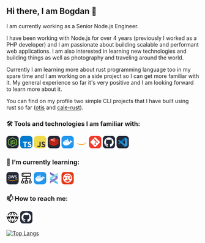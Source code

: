 ## Hi there, I am Bogdan 👋

I am currently working as a Senior Node.js Engineer.

I have been working with Node.js for over 4 years (previously I worked as a PHP developer) and I am passionate about building scalable and performant web applications. I am also interested in learning new technologies and building things as well as photography and traveling around the world.

Currently I am learning more about rust programming language too in my spare time and I am working on a side project so I can get more familiar with it. My general experience so far it's very positive and I am looking forward to learn more about it.

You can find on my profile two simple CLI projects that I have built using rust so far ([otis](https://github.com/melokki/otis) and [cale-rust](https://github.com/melokki/cale-rust)).

### 🛠️ Tools and technologies I am familiar with:

[<svg xmlns="http://www.w3.org/2000/svg" width="32" height="32" viewBox="0 0 256 256"><g fill="none"><rect width="256" height="256" fill="#242938" rx="60"/><path fill="#81CD39" d="M119.878 31.116c4.919-2.815 11.325-2.828 16.239 0c24.722 13.97 49.452 27.917 74.17 41.895c4.65 2.619 7.759 7.793 7.712 13.15v84.045c.035 5.579-3.382 10.877-8.287 13.436c-24.641 13.893-49.27 27.802-73.907 41.695c-5.019 2.87-11.554 2.649-16.418-.457c-7.387-4.282-14.787-8.544-22.175-12.822c-1.51-.9-3.212-1.616-4.278-3.08c.943-1.27 2.628-1.428 3.997-1.983c3.083-.981 5.916-2.555 8.748-4.082c.717-.49 1.591-.302 2.278.136c6.317 3.622 12.579 7.35 18.917 10.937c1.352.781 2.721-.256 3.877-.9c24.18-13.667 48.39-27.281 72.567-40.952c.896-.431 1.391-1.382 1.318-2.363c.017-27.725.004-55.454.009-83.18c.102-1.112-.542-2.136-1.549-2.592c-24.555-13.829-49.099-27.678-73.65-41.51a2.557 2.557 0 0 0-2.892-.005c-24.552 13.837-49.09 27.7-73.642 41.527c-1.003.457-1.676 1.464-1.557 2.58c.005 27.726 0 55.455 0 83.184a2.352 2.352 0 0 0 1.336 2.334c6.551 3.715 13.111 7.404 19.667 11.107c3.694 1.987 8.228 3.169 12.297 1.646c3.591-1.288 6.108-4.953 6.04-8.765c.034-27.563-.017-55.13.025-82.69c-.09-1.223 1.071-2.234 2.261-2.118c3.148-.022 6.3-.043 9.448.008c1.314-.03 2.218 1.288 2.056 2.52c-.013 27.738.034 55.476-.021 83.213c.008 7.393-3.029 15.437-9.867 19.054c-8.423 4.363-18.835 3.438-27.157-.746c-7.204-3.596-14.08-7.84-21.156-11.692c-4.918-2.545-8.318-7.864-8.283-13.439V86.161c-.052-5.468 3.181-10.736 7.975-13.317c24.637-13.903 49.27-27.818 73.902-41.728Z"/><path fill="#81CD39" d="M141.372 89.335c10.745-.692 22.248-.41 31.917 4.884c7.487 4.056 11.637 12.57 11.769 20.887c-.209 1.121-1.382 1.74-2.453 1.663c-3.117-.004-6.236.043-9.353-.021c-1.323.051-2.091-1.168-2.257-2.337c-.896-3.98-3.067-7.921-6.812-9.841c-5.75-2.878-12.416-2.733-18.686-2.673c-4.577.242-9.499.639-13.377 3.33c-2.977 2.039-3.881 6.155-2.819 9.47c1.002 2.38 3.749 3.148 5.998 3.856c12.949 3.387 26.671 3.049 39.373 7.506c5.259 1.817 10.403 5.35 12.203 10.856c2.355 7.38 1.323 16.2-3.928 22.124c-4.258 4.875-10.459 7.529-16.644 8.97c-8.228 1.835-16.767 1.882-25.123 1.067c-7.857-.896-16.034-2.96-22.099-8.313c-5.187-4.504-7.72-11.522-7.469-18.294c.06-1.144 1.199-1.942 2.295-1.848c3.139-.025 6.279-.034 9.418.005c1.255-.09 2.184.994 2.249 2.176c.578 3.791 2.003 7.771 5.31 10.018c6.38 4.117 14.387 3.835 21.693 3.95c6.053-.268 12.848-.349 17.787-4.35c2.606-2.282 3.378-6.1 2.674-9.384c-.763-2.773-3.664-4.065-6.155-4.91c-12.783-4.043-26.659-2.576-39.318-7.149c-5.14-1.816-10.11-5.25-12.084-10.53c-2.755-7.473-1.493-16.717 4.308-22.44c5.656-5.695 13.82-7.888 21.583-8.672"/></g></svg>](https://nodejs.org/en "Nodejs")
[<svg xmlns="http://www.w3.org/2000/svg" width="32" height="32" viewBox="0 0 256 256"><g fill="none"><rect width="256" height="256" fill="#007ACC" rx="60"/><path fill="#fff" d="m56.611 128.849l-.081 10.484h33.32v94.679h23.57v-94.679h33.32v-10.281c0-5.689-.121-10.443-.284-10.565c-.122-.162-20.399-.244-44.983-.203l-44.739.122l-.122 10.443Zm149.956-10.741c6.501 1.626 11.459 4.511 16.01 9.224c2.357 2.52 5.851 7.112 6.136 8.209c.081.325-11.053 7.802-17.798 11.987c-.244.163-1.22-.894-2.317-2.519c-3.291-4.795-6.745-6.868-12.028-7.233c-7.761-.529-12.759 3.535-12.718 10.321c0 1.991.284 3.169 1.097 4.795c1.706 3.535 4.876 5.648 14.832 9.955c18.326 7.884 26.168 13.085 31.045 20.48c5.445 8.249 6.664 21.415 2.966 31.208c-4.063 10.646-14.141 17.879-28.323 20.277c-4.388.772-14.791.65-19.504-.203c-10.281-1.829-20.033-6.908-26.047-13.572c-2.357-2.601-6.949-9.387-6.664-9.875c.121-.162 1.178-.812 2.356-1.503c1.138-.65 5.446-3.129 9.509-5.486l7.355-4.267l1.544 2.276c2.154 3.291 6.867 7.802 9.712 9.305c8.167 4.308 19.383 3.698 24.909-1.259c2.357-2.154 3.332-4.389 3.332-7.68c0-2.967-.366-4.267-1.91-6.502c-1.991-2.844-6.054-5.242-17.595-10.24c-13.206-5.689-18.895-9.224-24.096-14.832c-3.007-3.25-5.852-8.452-7.03-12.8c-.975-3.616-1.219-12.678-.447-16.335c2.722-12.759 12.353-21.658 26.25-24.3c4.511-.853 14.994-.528 19.424.569Z"/></g></svg>](https://www.typescriptlang.org/ "Typescript")
[<svg xmlns="http://www.w3.org/2000/svg" width="32" height="32" viewBox="0 0 256 256"><g fill="none"><rect width="256" height="256" fill="#F0DB4F" rx="60"/><path fill="#323330" d="m67.312 213.932l19.59-11.856c3.78 6.701 7.218 12.371 15.465 12.371c7.905 0 12.889-3.092 12.889-15.12v-81.798h24.058v82.138c0 24.917-14.606 36.259-35.916 36.259c-19.245 0-30.416-9.967-36.087-21.996m85.07-2.576l19.588-11.341c5.157 8.421 11.859 14.607 23.715 14.607c9.969 0 16.325-4.984 16.325-11.858c0-8.248-6.53-11.17-17.528-15.98l-6.013-2.579c-17.357-7.388-28.871-16.668-28.871-36.258c0-18.044 13.748-31.792 35.229-31.792c15.294 0 26.292 5.328 34.196 19.247l-18.731 12.029c-4.125-7.389-8.591-10.31-15.465-10.31c-7.046 0-11.514 4.468-11.514 10.31c0 7.217 4.468 10.139 14.778 14.608l6.014 2.577c20.449 8.765 31.963 17.699 31.963 37.804c0 21.654-17.012 33.51-39.867 33.51c-22.339 0-36.774-10.654-43.819-24.574"/></g></svg>](https://developer.mozilla.org/en-US/docs/Web/javascript "Javascript")
[<svg xmlns="http://www.w3.org/2000/svg" width="32" height="32" viewBox="0 0 256 256"><g fill="none"><rect width="256" height="256" fill="#242938" rx="60"/><g clip-path="url(#skillIconsRedisDark0)"><path fill="#A41E11" d="M220.161 174.468c-10.673 5.567-65.957 28.297-77.727 34.431c-11.771 6.135-18.308 6.077-27.608 1.633c-9.3-4.443-68.131-28.206-78.736-33.275c-5.302-2.535-8.08-4.666-8.08-6.681V150.36s76.599-16.675 88.968-21.113c12.37-4.438 16.649-4.597 27.179-.742c10.53 3.854 73.449 15.206 83.846 19.018v19.936c0 1.999-2.396 4.241-7.831 7.02l-.011-.011Z"/><path fill="#D82C20" d="M220.162 154.246c-10.674 5.567-65.958 28.297-77.728 34.431c-11.771 6.135-18.308 6.076-27.608 1.633s-68.131-28.207-78.736-33.275c-10.604-5.069-10.816-8.552-.408-12.63l81.291-31.473c12.365-4.432 16.649-4.597 27.178-.742c10.53 3.855 65.481 25.726 75.873 29.596c10.392 3.871 10.8 6.946.127 12.513l.011-.053Z"/><path fill="#A41E11" d="M220.161 141.5c-10.673 5.567-65.957 28.297-77.727 34.431c-11.771 6.135-18.308 6.076-27.608 1.633s-68.131-28.207-78.736-33.275c-5.302-2.535-8.08-4.666-8.08-6.681v-20.217s76.599-16.675 88.968-21.112c12.37-4.438 16.649-4.597 27.179-.743c10.53 3.855 73.449 15.207 83.846 19.019v19.936c0 1.998-2.396 4.241-7.831 7.019l-.011-.01Z"/><path fill="#D82C20" d="M220.162 121.283c-10.674 5.567-65.958 28.297-77.728 34.432c-11.771 6.134-18.308 6.076-27.608 1.633c-9.3-4.444-68.131-28.207-78.736-33.276c-10.604-5.069-10.816-8.552-.408-12.63l81.291-31.467c12.365-4.438 16.649-4.597 27.178-.742c10.53 3.854 65.481 25.73 75.883 29.532c10.403 3.802 10.801 6.946.128 12.513v.005Z"/><path fill="#A41E11" d="M220.161 107.312c-10.673 5.567-65.957 28.297-77.727 34.437c-11.771 6.14-18.308 6.076-27.608 1.633s-68.131-28.207-78.736-33.276c-5.302-2.534-8.08-4.665-8.08-6.68V83.198s76.599-16.674 88.968-21.112c12.37-4.438 16.649-4.597 27.179-.742c10.53 3.854 73.449 15.206 83.846 19.018v19.936c0 1.999-2.396 4.241-7.831 7.02l-.011-.006Z"/><path fill="#D82C20" d="M220.162 87.09c-10.674 5.567-65.958 28.297-77.728 34.432c-11.771 6.134-18.308 6.076-27.608 1.633S46.695 94.948 36.09 89.879c-10.604-5.069-10.816-8.552-.408-12.63l81.291-31.467c12.365-4.438 16.649-4.597 27.178-.742c10.53 3.854 65.481 25.73 75.883 29.532c10.403 3.802 10.801 6.946.128 12.513v.005Z"/><path fill="#fff" d="m132.996 78.755l-6.267-10.418l-20.01-1.803l14.931-5.387l-4.481-8.27l13.977 5.46l13.18-4.316l-3.563 8.547l13.436 5.037l-17.327 1.803l-3.876 9.347ZM99.614 99.497l46.34-7.115l-13.997 20.529l-32.343-13.414Zm-12.491-7.481c13.68 0 24.771-4.3 24.771-9.602c0-5.303-11.091-9.602-24.771-9.602c-13.681 0-24.772 4.299-24.772 9.602s11.09 9.602 24.772 9.602Z"/><path fill="#7A0C00" d="m202.113 81.014l-27.411 10.827l-.021-21.67l27.432 10.843Z"/><path fill="#AD2115" d="m174.707 91.84l-2.969 1.167l-27.39-10.827l30.343-12.003l.016 21.664Z"/></g><defs><clipPath id="skillIconsRedisDark0"><path fill="#fff" d="M28 28h200v200H28z"/></clipPath></defs></g></svg>](https://redis.io/ "Redis")
[<svg xmlns="http://www.w3.org/2000/svg" width="32" height="32" viewBox="0 0 256 256"><g fill="none"><rect width="256" height="256" fill="#2396ED" rx="60"/><path fill="#fff" d="M141.187 122.123h20.717v-18.744h-20.717v18.744Zm-24.662 0h20.716v-18.744h-20.716v18.744Zm-24.17 0h20.717v-18.744H92.355v18.744Zm-24.17 0H88.41v-18.744H68.186v18.744Zm-24.662 0H64.24v-18.744H43.523v18.744Zm24.663-22.69h20.223V80.69H68.186v18.743Zm24.17 0h20.716V80.69H92.355v18.743Zm24.169 0h20.716V80.69h-20.716v18.743Zm0-22.69h20.716V58h-20.716v18.744ZM228 113.739s-8.879-8.386-27.129-5.426c-1.973-14.305-17.264-22.69-17.264-22.69s-14.304 17.264-3.946 36.501c-2.959 1.48-7.892 3.453-15.291 3.453H28.726c-2.467 9.372-2.467 71.521 65.602 71.521c48.832 0 85.333-22.689 102.597-64.123C222.574 134.948 228 113.738 228 113.738Z"/></g></svg>](https://hub.docker.com/ "Docker")
[<svg xmlns="http://www.w3.org/2000/svg" width="32" height="32" viewBox="0 0 256 256"><g fill="none"><rect fill="#242938" rx="60"/><path fill="#fff" d="M84.745 111.961c0 2.434.263 4.407.723 5.855a35.255 35.255 0 0 0 2.106 4.737c.329.526.46 1.052.46 1.513c0 .658-.395 1.316-1.25 1.973l-4.145 2.764c-.592.394-1.184.592-1.71.592c-.658 0-1.316-.329-1.974-.921a20.382 20.382 0 0 1-2.368-3.092a51.088 51.088 0 0 1-2.04-3.882c-5.131 6.053-11.579 9.079-19.342 9.079c-5.526 0-9.934-1.579-13.158-4.737c-3.223-3.158-4.868-7.368-4.868-12.631c0-5.593 1.974-10.132 5.987-13.553c4.013-3.421 9.342-5.132 16.118-5.132c2.237 0 4.54.198 6.974.527s4.934.855 7.566 1.447v-4.803c0-5-1.053-8.487-3.092-10.526c-2.106-2.04-5.658-3.026-10.724-3.026c-2.303 0-4.671.263-7.105.855c-2.435.592-4.803 1.316-7.106 2.237a18.87 18.87 0 0 1-2.302.855c-.46.132-.79.198-1.053.198c-.92 0-1.382-.658-1.382-2.04v-3.224c0-1.052.132-1.842.461-2.302c.329-.46.921-.921 1.842-1.382c2.303-1.184 5.066-2.17 8.29-2.96c3.223-.856 6.644-1.25 10.263-1.25c7.829 0 13.552 1.776 17.237 5.328c3.618 3.553 5.46 8.948 5.46 16.185v21.316h.132Zm-26.71 10c2.17 0 4.407-.395 6.776-1.185c2.368-.789 4.473-2.237 6.25-4.21c1.052-1.25 1.842-2.632 2.236-4.211c.395-1.579.658-3.487.658-5.723v-2.764a55.03 55.03 0 0 0-6.052-1.118a49.603 49.603 0 0 0-6.185-.395c-4.408 0-7.631.856-9.802 2.632c-2.171 1.776-3.224 4.276-3.224 7.566c0 3.092.79 5.394 2.434 6.973c1.58 1.645 3.882 2.435 6.908 2.435Zm52.828 7.105c-1.184 0-1.974-.198-2.5-.658c-.526-.395-.987-1.316-1.381-2.566l-15.46-50.855c-.396-1.316-.593-2.171-.593-2.632c0-1.052.526-1.645 1.579-1.645h6.447c1.25 0 2.106.198 2.566.658c.526.395.921 1.316 1.316 2.566l11.052 43.553l10.264-43.553c.329-1.316.723-2.17 1.25-2.566c.526-.394 1.447-.657 2.631-.657h5.263c1.25 0 2.106.197 2.632.657c.526.395.987 1.316 1.25 2.566l10.395 44.079l11.381-44.079c.395-1.316.856-2.17 1.316-2.566c.526-.394 1.382-.657 2.566-.657h6.118c1.053 0 1.645.526 1.645 1.644c0 .33-.066.658-.132 1.053c-.065.395-.197.92-.46 1.645l-15.855 50.855c-.395 1.316-.856 2.171-1.382 2.566c-.526.394-1.382.658-2.5.658h-5.658c-1.25 0-2.105-.198-2.631-.658c-.527-.461-.987-1.316-1.25-2.632l-10.198-42.434l-10.131 42.368c-.329 1.316-.724 2.171-1.25 2.632c-.527.46-1.448.658-2.632.658h-5.658Zm84.54 1.776c-3.421 0-6.842-.395-10.132-1.184c-3.289-.79-5.855-1.645-7.566-2.632c-1.052-.592-1.776-1.25-2.039-1.842a4.646 4.646 0 0 1-.395-1.842v-3.355c0-1.382.526-2.04 1.513-2.04c.395 0 .79.066 1.184.198c.395.131.987.394 1.645.658a35.818 35.818 0 0 0 7.237 2.302a39.46 39.46 0 0 0 7.829.79c4.145 0 7.368-.724 9.605-2.171c2.237-1.448 3.421-3.553 3.421-6.25c0-1.842-.592-3.356-1.776-4.606c-1.184-1.25-3.421-2.368-6.645-3.421l-9.539-2.96c-4.803-1.513-8.356-3.75-10.527-6.71c-2.171-2.895-3.289-6.12-3.289-9.54c0-2.763.592-5.197 1.776-7.303c1.184-2.105 2.763-3.947 4.737-5.394c1.974-1.514 4.211-2.632 6.842-3.422c2.632-.79 5.395-1.118 8.29-1.118c1.447 0 2.96.066 4.408.263c1.513.197 2.894.46 4.276.724c1.316.329 2.566.658 3.75 1.053c1.184.394 2.105.789 2.763 1.184c.921.526 1.579 1.052 1.974 1.644c.394.527.592 1.25.592 2.172v3.092c0 1.381-.526 2.105-1.513 2.105c-.527 0-1.382-.263-2.5-.79c-3.75-1.71-7.961-2.565-12.632-2.565c-3.75 0-6.71.592-8.75 1.842c-2.039 1.25-3.092 3.158-3.092 5.855c0 1.842.658 3.421 1.974 4.671c1.315 1.25 3.75 2.5 7.237 3.618l9.342 2.96c4.736 1.514 8.158 3.619 10.197 6.317c2.039 2.697 3.026 5.789 3.026 9.21c0 2.829-.592 5.395-1.71 7.632c-1.184 2.237-2.763 4.21-4.803 5.789c-2.039 1.645-4.474 2.829-7.302 3.685c-2.961.921-6.053 1.381-9.408 1.381Z"/><path fill="#F90" fill-rule="evenodd" d="M207.837 162.816c-21.645 15.987-53.092 24.474-80.132 24.474c-37.894 0-72.04-14.014-97.829-37.303c-2.04-1.842-.197-4.342 2.237-2.895c27.895 16.184 62.303 25.987 97.895 25.987c24.013 0 50.395-5 74.671-15.263c3.618-1.645 6.71 2.368 3.158 5Z" clip-rule="evenodd"/><path fill="#F90" fill-rule="evenodd" d="M216.85 152.553c-2.763-3.553-18.289-1.711-25.329-.856c-2.105.264-2.434-1.579-.526-2.96c12.368-8.684 32.697-6.184 35.066-3.29c2.368 2.961-.658 23.29-12.237 33.027c-1.777 1.513-3.487.723-2.698-1.25c2.632-6.513 8.487-21.185 5.724-24.671Z" clip-rule="evenodd"/></g></svg>](https://http://aws.com/ "AWS")
[<svg xmlns="http://www.w3.org/2000/svg" width="32" height="32" viewBox="0 0 256 256"><g fill="none"><rect width="256" height="256" fill="#F03C2E" rx="60"/><g clip-path="url(#skillIconsGit0)"><path fill="#fff" d="m224.225 119.094l-87.319-87.319a12.869 12.869 0 0 0-14.035-2.793a12.869 12.869 0 0 0-4.177 2.793L100.569 49.9l23 23c5.35-1.875 11.475-.594 15.737 3.669a15.313 15.313 0 0 1 3.631 15.831l22.169 22.169c5.363-1.85 11.55-.657 15.831 3.637a15.322 15.322 0 0 1 3.321 16.706a15.333 15.333 0 0 1-20.029 8.293c-1.86-.771-3.55-1.9-4.973-3.324c-4.5-4.5-5.612-11.125-3.337-16.669l-20.675-20.675v54.407a15.605 15.605 0 0 1 4.062 2.9a15.326 15.326 0 0 1-21.675 21.675a15.318 15.318 0 0 1-3.326-16.704a15.297 15.297 0 0 1 3.326-4.971c1.481-1.475 3.125-2.594 5.019-3.344v-54.913a15.216 15.216 0 0 1-5.019-3.343a15.315 15.315 0 0 1-3.3-16.757L91.644 58.813l-59.875 59.812a12.88 12.88 0 0 0-2.795 14.04a12.88 12.88 0 0 0 2.795 4.179l87.325 87.312a12.884 12.884 0 0 0 4.177 2.793a12.888 12.888 0 0 0 9.858 0a12.884 12.884 0 0 0 4.177-2.793l86.919-86.781a12.882 12.882 0 0 0 3.776-9.109a12.876 12.876 0 0 0-3.776-9.11"/></g><defs><clipPath id="skillIconsGit0"><path fill="#fff" d="M28 28h200v200H28z"/></clipPath></defs></g></svg>](https://git-scm.com/ "GIT")
[<svg xmlns="http://www.w3.org/2000/svg" width="32" height="32" viewBox="0 0 256 256"><g fill="none"><rect width="256" height="256" fill="#242938" rx="60"/><path fill="#fff" d="M128.001 30C72.779 30 28 74.77 28 130.001c0 44.183 28.653 81.667 68.387 94.89c4.997.926 6.832-2.169 6.832-4.81c0-2.385-.093-10.262-.136-18.618c-27.82 6.049-33.69-11.799-33.69-11.799c-4.55-11.559-11.104-14.632-11.104-14.632c-9.073-6.207.684-6.079.684-6.079c10.042.705 15.33 10.305 15.33 10.305c8.919 15.288 23.394 10.868 29.1 8.313c.898-6.464 3.489-10.875 6.349-13.372c-22.212-2.529-45.56-11.104-45.56-49.421c0-10.918 3.906-19.839 10.303-26.842c-1.039-2.519-4.462-12.69.968-26.464c0 0 8.398-2.688 27.508 10.25c7.977-2.215 16.531-3.326 25.03-3.364c8.498.038 17.06 1.149 25.051 3.365c19.087-12.939 27.473-10.25 27.473-10.25c5.443 13.773 2.019 23.945.98 26.463c6.412 7.003 10.292 15.924 10.292 26.842c0 38.409-23.394 46.866-45.662 49.341c3.587 3.104 6.783 9.189 6.783 18.519c0 13.38-.116 24.149-.116 27.443c0 2.661 1.8 5.779 6.869 4.797C199.383 211.64 228 174.169 228 130.001C228 74.771 183.227 30 128.001 30ZM65.454 172.453c-.22.497-1.002.646-1.714.305c-.726-.326-1.133-1.004-.898-1.502c.215-.512.999-.654 1.722-.311c.727.326 1.141 1.01.89 1.508Zm4.919 4.389c-.477.443-1.41.237-2.042-.462c-.654-.697-.777-1.629-.293-2.078c.491-.442 1.396-.235 2.051.462c.654.706.782 1.631.284 2.078Zm3.374 5.616c-.613.426-1.615.027-2.234-.863c-.613-.889-.613-1.955.013-2.383c.621-.427 1.608-.043 2.236.84c.611.904.611 1.971-.015 2.406Zm5.707 6.504c-.548.604-1.715.442-2.57-.383c-.874-.806-1.118-1.95-.568-2.555c.555-.606 1.729-.435 2.59.383c.868.804 1.133 1.957.548 2.555Zm7.376 2.195c-.242.784-1.366 1.14-2.499.807c-1.13-.343-1.871-1.26-1.642-2.052c.235-.788 1.364-1.159 2.505-.803c1.13.341 1.871 1.252 1.636 2.048Zm8.394.932c.028.824-.932 1.508-2.121 1.523c-1.196.027-2.163-.641-2.176-1.452c0-.833.939-1.51 2.134-1.53c1.19-.023 2.163.639 2.163 1.459Zm8.246-.316c.143.804-.683 1.631-1.864 1.851c-1.161.212-2.236-.285-2.383-1.083c-.144-.825.697-1.651 1.856-1.865c1.183-.205 2.241.279 2.391 1.097Z"/></g></svg>](https://github.com/ "GitHub")
[<svg xmlns="http://www.w3.org/2000/svg" width="32" height="32" viewBox="0 0 256 256"><g fill="none"><rect width="256" height="256" fill="#242938" rx="60"/><path fill="#2489CA" d="M33.716 100.208s-4.735-3.413.947-7.97l13.236-11.836s3.788-3.985 7.792-.513l122.149 92.479v44.346s-.059 6.964-8.996 6.194l-135.128-122.7Z"/><path fill="#1070B3" d="m65.2 128.792l-31.484 28.623s-3.236 2.407 0 6.708l14.617 13.295s3.472 3.729 8.601-.513l33.378-25.309L65.2 128.792Z"/><path fill="#0877B9" d="m120.474 129.029l57.741-44.09l-.375-44.109s-2.466-9.627-10.692-4.616l-76.836 69.931l30.162 22.884Z"/><path fill="#3C99D4" d="M168.844 222.968c3.354 3.432 7.418 2.308 7.418 2.308l44.997-22.173c5.76-3.926 4.951-8.798 4.951-8.798V61.898c0-5.82-5.958-7.831-5.958-7.831l-38.999-18.8c-8.522-5.267-14.105.947-14.105.947s7.18-5.168 10.692 4.616v175.075a7.974 7.974 0 0 1-.769 3.453c-1.026 2.071-3.255 4.004-8.601 3.195l.374.415Z"/></g></svg>](https://code.visualstudio.com/ "VS Code")

### 🌱 I’m currently learning:

[<svg xmlns="http://www.w3.org/2000/svg" width="32" height="32" viewBox="0 0 256 256"><g fill="none"><rect width="256" height="256" fill="#242938" rx="60"/><path fill="#fff" d="M84.745 111.961c0 2.434.263 4.407.723 5.855a35.255 35.255 0 0 0 2.106 4.737c.329.526.46 1.052.46 1.513c0 .658-.395 1.316-1.25 1.973l-4.145 2.764c-.592.394-1.184.592-1.71.592c-.658 0-1.316-.329-1.974-.921a20.382 20.382 0 0 1-2.368-3.092a51.088 51.088 0 0 1-2.04-3.882c-5.131 6.053-11.579 9.079-19.342 9.079c-5.526 0-9.934-1.579-13.158-4.737c-3.223-3.158-4.868-7.368-4.868-12.631c0-5.593 1.974-10.132 5.987-13.553c4.013-3.421 9.342-5.132 16.118-5.132c2.237 0 4.54.198 6.974.527s4.934.855 7.566 1.447v-4.803c0-5-1.053-8.487-3.092-10.526c-2.106-2.04-5.658-3.026-10.724-3.026c-2.303 0-4.671.263-7.105.855c-2.435.592-4.803 1.316-7.106 2.237a18.87 18.87 0 0 1-2.302.855c-.46.132-.79.198-1.053.198c-.92 0-1.382-.658-1.382-2.04v-3.224c0-1.052.132-1.842.461-2.302c.329-.46.921-.921 1.842-1.382c2.303-1.184 5.066-2.17 8.29-2.96c3.223-.856 6.644-1.25 10.263-1.25c7.829 0 13.552 1.776 17.237 5.328c3.618 3.553 5.46 8.948 5.46 16.185v21.316h.132Zm-26.71 10c2.17 0 4.407-.395 6.776-1.185c2.368-.789 4.473-2.237 6.25-4.21c1.052-1.25 1.842-2.632 2.236-4.211c.395-1.579.658-3.487.658-5.723v-2.764a55.03 55.03 0 0 0-6.052-1.118a49.603 49.603 0 0 0-6.185-.395c-4.408 0-7.631.856-9.802 2.632c-2.171 1.776-3.224 4.276-3.224 7.566c0 3.092.79 5.394 2.434 6.973c1.58 1.645 3.882 2.435 6.908 2.435Zm52.828 7.105c-1.184 0-1.974-.198-2.5-.658c-.526-.395-.987-1.316-1.381-2.566l-15.46-50.855c-.396-1.316-.593-2.171-.593-2.632c0-1.052.526-1.645 1.579-1.645h6.447c1.25 0 2.106.198 2.566.658c.526.395.921 1.316 1.316 2.566l11.052 43.553l10.264-43.553c.329-1.316.723-2.17 1.25-2.566c.526-.394 1.447-.657 2.631-.657h5.263c1.25 0 2.106.197 2.632.657c.526.395.987 1.316 1.25 2.566l10.395 44.079l11.381-44.079c.395-1.316.856-2.17 1.316-2.566c.526-.394 1.382-.657 2.566-.657h6.118c1.053 0 1.645.526 1.645 1.644c0 .33-.066.658-.132 1.053c-.065.395-.197.92-.46 1.645l-15.855 50.855c-.395 1.316-.856 2.171-1.382 2.566c-.526.394-1.382.658-2.5.658h-5.658c-1.25 0-2.105-.198-2.631-.658c-.527-.461-.987-1.316-1.25-2.632l-10.198-42.434l-10.131 42.368c-.329 1.316-.724 2.171-1.25 2.632c-.527.46-1.448.658-2.632.658h-5.658Zm84.54 1.776c-3.421 0-6.842-.395-10.132-1.184c-3.289-.79-5.855-1.645-7.566-2.632c-1.052-.592-1.776-1.25-2.039-1.842a4.646 4.646 0 0 1-.395-1.842v-3.355c0-1.382.526-2.04 1.513-2.04c.395 0 .79.066 1.184.198c.395.131.987.394 1.645.658a35.818 35.818 0 0 0 7.237 2.302a39.46 39.46 0 0 0 7.829.79c4.145 0 7.368-.724 9.605-2.171c2.237-1.448 3.421-3.553 3.421-6.25c0-1.842-.592-3.356-1.776-4.606c-1.184-1.25-3.421-2.368-6.645-3.421l-9.539-2.96c-4.803-1.513-8.356-3.75-10.527-6.71c-2.171-2.895-3.289-6.12-3.289-9.54c0-2.763.592-5.197 1.776-7.303c1.184-2.105 2.763-3.947 4.737-5.394c1.974-1.514 4.211-2.632 6.842-3.422c2.632-.79 5.395-1.118 8.29-1.118c1.447 0 2.96.066 4.408.263c1.513.197 2.894.46 4.276.724c1.316.329 2.566.658 3.75 1.053c1.184.394 2.105.789 2.763 1.184c.921.526 1.579 1.052 1.974 1.644c.394.527.592 1.25.592 2.172v3.092c0 1.381-.526 2.105-1.513 2.105c-.527 0-1.382-.263-2.5-.79c-3.75-1.71-7.961-2.565-12.632-2.565c-3.75 0-6.71.592-8.75 1.842c-2.039 1.25-3.092 3.158-3.092 5.855c0 1.842.658 3.421 1.974 4.671c1.315 1.25 3.75 2.5 7.237 3.618l9.342 2.96c4.736 1.514 8.158 3.619 10.197 6.317c2.039 2.697 3.026 5.789 3.026 9.21c0 2.829-.592 5.395-1.71 7.632c-1.184 2.237-2.763 4.21-4.803 5.789c-2.039 1.645-4.474 2.829-7.302 3.685c-2.961.921-6.053 1.381-9.408 1.381Z"/><path fill="#F90" fill-rule="evenodd" d="M207.837 162.816c-21.645 15.987-53.092 24.474-80.132 24.474c-37.894 0-72.04-14.014-97.829-37.303c-2.04-1.842-.197-4.342 2.237-2.895c27.895 16.184 62.303 25.987 97.895 25.987c24.013 0 50.395-5 74.671-15.263c3.618-1.645 6.71 2.368 3.158 5Z" clip-rule="evenodd"/><path fill="#F90" fill-rule="evenodd" d="M216.85 152.553c-2.763-3.553-18.289-1.711-25.329-.856c-2.105.264-2.434-1.579-.526-2.96c12.368-8.684 32.697-6.184 35.066-3.29c2.368 2.961-.658 23.29-12.237 33.027c-1.777 1.513-3.487.723-2.698-1.25c2.632-6.513 8.487-21.185 5.724-24.671Z" clip-rule="evenodd"/></g></svg>](https://aws.com/ "AWS")
[<svg xmlns="http://www.w3.org/2000/svg" width="32" height="32" viewBox="0 0 32 32"><circle cx="9" cy="7" r="1" fill="currentColor"/><path fill="currentColor" d="M27 22.14V18a2 2 0 0 0-2-2h-8v-4h9a2 2 0 0 0 2-2V4a2 2 0 0 0-2-2H6a2 2 0 0 0-2 2v6a2 2 0 0 0 2 2h9v4H7a2 2 0 0 0-2 2v4.14a4 4 0 1 0 2 0V18h8v4h-3v8h8v-8h-3v-4h8v4.14a4 4 0 1 0 2 0ZM8 26a2 2 0 1 1-2-2a2 2 0 0 1 2 2Zm10-2v4h-4v-4ZM6 10V4h20v6Zm20 18a2 2 0 1 1 2-2a2 2 0 0 1-2 2Z"/></svg>](https://duckduckgo.com/?q=data+structure+and+algorithms&t=ffab&atb=v306-1&ia=web "Data structures and algorithms")
[<svg xmlns="http://www.w3.org/2000/svg" width="32" height="32" viewBox="0 0 256 256"><g fill="none"><rect width="256" height="256" fill="#2396ED" rx="60"/><path fill="#fff" d="M141.187 122.123h20.717v-18.744h-20.717v18.744Zm-24.662 0h20.716v-18.744h-20.716v18.744Zm-24.17 0h20.717v-18.744H92.355v18.744Zm-24.17 0H88.41v-18.744H68.186v18.744Zm-24.662 0H64.24v-18.744H43.523v18.744Zm24.663-22.69h20.223V80.69H68.186v18.743Zm24.17 0h20.716V80.69H92.355v18.743Zm24.169 0h20.716V80.69h-20.716v18.743Zm0-22.69h20.716V58h-20.716v18.744ZM228 113.739s-8.879-8.386-27.129-5.426c-1.973-14.305-17.264-22.69-17.264-22.69s-14.304 17.264-3.946 36.501c-2.959 1.48-7.892 3.453-15.291 3.453H28.726c-2.467 9.372-2.467 71.521 65.602 71.521c48.832 0 85.333-22.689 102.597-64.123C222.574 134.948 228 113.738 228 113.738Z"/></g></svg>](https://hub.docker.com "Docker")
[<svg version="1.1" xmlns="http://www.w3.org/2000/svg" xmlns:xlink="http://www.w3.org/1999/xlink" xml:space="preserve" xmlns:serif="http://www.serif.com/" width="32" height="32" style="fill-rule:evenodd;clip-rule:evenodd;stroke-linejoin:round;stroke-miterlimit:2;" viewBox="663.38 37.57 575.35 903.75"> <g transform="matrix(1,0,0,1,-31352.7,-1817.25)"> <g transform="matrix(1,0,0,1,31062.7,-20.8972)"> <g transform="matrix(1,0,0,1,-130.173,0.00185558)"> <path d="M1083.58,1875.72L1635.06,2194.12C1649.8,2202.63 1658.88,2218.37 1658.88,2235.39C1658.88,2264.98 1658.88,2311.74 1658.88,2341.33C1658.88,2349.84 1656.61,2358.03 1652.5,2365.16C1652.5,2365.16 1214.7,2112.4 1107.2,2050.33C1092.58,2041.89 1083.58,2026.29 1083.58,2009.41C1083.58,1963.5 1083.58,1875.72 1083.58,1875.72Z" style="fill:#706bc8;"></path> </g> <g transform="matrix(1,0,0,1,-130.173,0.00185558)"> <path d="M1635.26,2604.84C1649.88,2613.28 1658.88,2628.87 1658.88,2645.75C1658.88,2691.67 1658.88,2779.44 1658.88,2779.44L1107.41,2461.05C1092.66,2452.53 1083.58,2436.8 1083.58,2419.78C1083.58,2390.19 1083.58,2343.42 1083.58,2313.84C1083.58,2305.32 1085.85,2297.13 1089.96,2290.01C1089.96,2290.01 1527.76,2542.77 1635.26,2604.84Z" style="fill:#55c5e4;"></path> </g> <g transform="matrix(1,0,0,1,216.062,984.098)"> <path d="M790.407,1432.56C785.214,1435.55 780.717,1439.9 777.509,1445.46C767.862,1462.16 773.473,1483.76 790.004,1493.59L789.998,1493.59L761.173,1476.95C746.427,1468.44 737.344,1452.71 737.344,1435.68C737.344,1406.09 737.344,1359.33 737.344,1329.74C737.344,1312.71 746.427,1296.98 761.173,1288.47L1259.59,1000.74L1259.83,1000.6C1264.92,997.617 1269.33,993.314 1272.48,987.844C1282.13,971.136 1276.52,949.544 1259.99,939.707L1260,939.707L1288.82,956.349C1303.57,964.862 1312.65,980.595 1312.65,997.622C1312.65,1027.21 1312.65,1073.97 1312.65,1103.56C1312.65,1120.59 1303.57,1136.32 1288.82,1144.83L1259.19,1161.94L1259.59,1161.68L790.407,1432.56Z" style="fill:#84ddea;"></path> </g> <g transform="matrix(1,0,0,1,216.062,984.098)"> <path d="M790.407,1686.24C785.214,1689.23 780.717,1693.58 777.509,1699.13C767.862,1715.84 773.473,1737.43 790.004,1747.27L789.998,1747.27L761.173,1730.63C746.427,1722.12 737.344,1706.38 737.344,1689.36C737.344,1659.77 737.344,1613.01 737.344,1583.42C737.344,1566.39 746.427,1550.66 761.173,1542.15L1259.59,1254.42L1259.83,1254.28C1264.92,1251.29 1269.33,1246.99 1272.48,1241.52C1282.13,1224.81 1276.52,1203.22 1259.99,1193.38L1260,1193.38L1288.82,1210.03C1303.57,1218.54 1312.65,1234.27 1312.65,1251.3C1312.65,1280.89 1312.65,1327.65 1312.65,1357.24C1312.65,1374.26 1303.57,1390 1288.82,1398.51L1259.19,1415.61L1259.59,1415.36L790.407,1686.24Z" style="fill:#997bc8;"></path> </g> </g> </g> </svg>](https://helix-editor.com/ "Helix editor")
[<svg xmlns="http://www.w3.org/2000/svg" width="32" height="32" viewBox="0 0 256 256"><g fill="none"><rect width="256" height="256" fill="#E43717" rx="60"/><path fill="#fff" d="m226.574 125.551l-8.39-5.198c-.071-.818-.151-1.634-.239-2.446l7.224-6.727a2.877 2.877 0 0 0 .864-2.676a2.867 2.867 0 0 0-1.821-2.14l-9.232-3.44c-.231-.799-.474-1.592-.722-2.389l5.753-7.988a2.88 2.88 0 0 0 .325-2.79a2.899 2.899 0 0 0-2.198-1.747l-9.729-1.583a71.647 71.647 0 0 0-1.17-2.178l4.091-8.982a2.889 2.889 0 0 0-.226-2.81a2.874 2.874 0 0 0-2.504-1.282l-9.881.344c-.51-.638-1.03-1.27-1.56-1.892l2.275-9.613a2.896 2.896 0 0 0-3.485-3.483l-9.613 2.274a83.152 83.152 0 0 0-1.896-1.56l.346-9.88c.038-1-.45-1.95-1.283-2.504a2.897 2.897 0 0 0-2.81-.227l-8.964 4.09c-.724-.398-1.45-.791-2.178-1.172l-1.587-9.727a2.866 2.866 0 0 0-1.747-2.198a2.877 2.877 0 0 0-2.79.325l-7.989 5.752a97.122 97.122 0 0 0-2.37-.72l-3.441-9.23a2.885 2.885 0 0 0-2.14-1.826a2.902 2.902 0 0 0-2.676.864l-6.728 7.224a86.86 86.86 0 0 0-2.446-.239l-5.199-8.409A2.894 2.894 0 0 0 127.972 28c-1.009 0-1.93.518-2.446 1.368l-5.199 8.41c-.818.066-1.636.148-2.446.238l-6.728-7.224a2.899 2.899 0 0 0-2.676-.864a2.877 2.877 0 0 0-2.141 1.825l-3.44 9.23c-.799.23-1.59.473-2.37.721l-7.99-5.752a2.872 2.872 0 0 0-2.79-.325A2.896 2.896 0 0 0 88 37.825l-1.586 9.727c-.734.38-1.46.772-2.179 1.172l-8.964-4.09a2.893 2.893 0 0 0-4.092 2.731l.344 9.88a92.112 92.112 0 0 0-1.896 1.56l-9.614-2.274a2.91 2.91 0 0 0-2.714.77c-.71.709-1 1.731-.77 2.713l2.255 9.613a93.206 93.206 0 0 0-1.556 1.892l-9.88-.344a2.906 2.906 0 0 0-2.505 1.282a2.894 2.894 0 0 0-.227 2.81l4.09 8.982c-.398.72-.791 1.447-1.172 2.178l-9.728 1.583a2.867 2.867 0 0 0-2.198 1.747a2.885 2.885 0 0 0 .325 2.79l5.753 7.988a82.04 82.04 0 0 0-.723 2.389l-9.231 3.44a2.888 2.888 0 0 0-1.822 2.14a2.892 2.892 0 0 0 .864 2.676l7.225 6.727c-.09.812-.17 1.63-.239 2.446l-8.39 5.198a2.89 2.89 0 0 0-1.37 2.465c0 1.011.518 1.931 1.369 2.447l8.39 5.198c.069.818.15 1.634.239 2.446l-7.225 6.727a2.888 2.888 0 0 0 .958 4.816l9.231 3.44c.23.799.472 1.592.723 2.389l-5.753 7.988a2.886 2.886 0 0 0 1.892 4.537l9.729 1.582c.38.738.77 1.464 1.171 2.179l-4.09 8.963a2.892 2.892 0 0 0 2.731 4.091l9.862-.345a95.29 95.29 0 0 0 1.56 1.895l-2.255 9.613c-.23.975.06 1.988.77 2.695a2.885 2.885 0 0 0 2.714.768l9.614-2.255a78.428 78.428 0 0 0 1.896 1.556l-.344 9.88a2.878 2.878 0 0 0 1.282 2.503c.83.556 1.893.641 2.81.224l8.964-4.09c.722.402 1.449.791 2.179 1.172l1.586 9.727c.16.99.822 1.827 1.747 2.217c.923.384 1.988.26 2.79-.323l7.99-5.752c.789.25 1.582.495 2.389.724l3.44 9.23a2.88 2.88 0 0 0 2.141 1.822a2.88 2.88 0 0 0 2.676-.864l6.728-7.224c.812.094 1.63.172 2.446.245l5.199 8.389a2.887 2.887 0 0 0 2.446 1.369c.992 0 1.931-.52 2.466-1.369l5.199-8.389a93.722 93.722 0 0 0 2.446-.245l6.728 7.224a2.876 2.876 0 0 0 2.676.864a2.87 2.87 0 0 0 2.14-1.822l3.441-9.23c.798-.229 1.592-.474 2.389-.724l7.989 5.752a2.885 2.885 0 0 0 4.537-1.894l1.587-9.727c.734-.381 1.46-.776 2.179-1.172l8.964 4.09a2.889 2.889 0 0 0 4.092-2.727l-.344-9.88a80.195 80.195 0 0 0 1.894-1.556l9.613 2.255a2.892 2.892 0 0 0 2.715-.768a2.87 2.87 0 0 0 .77-2.695l-2.256-9.613a76.364 76.364 0 0 0 1.556-1.895l9.882.345a2.872 2.872 0 0 0 2.503-1.282a2.881 2.881 0 0 0 .226-2.809l-4.09-8.963c.399-.724.791-1.451 1.17-2.179l9.728-1.582a2.855 2.855 0 0 0 2.198-1.747a2.877 2.877 0 0 0-.325-2.79l-5.753-7.988c.249-.79.491-1.583.723-2.389l9.231-3.44a2.88 2.88 0 0 0 1.822-2.141a2.879 2.879 0 0 0-.864-2.675l-7.225-6.727c.088-.812.168-1.63.239-2.446l8.391-5.198a2.882 2.882 0 0 0 1.368-2.447c0-.991-.516-1.93-1.367-2.465h-.059Zm-56.192 69.755c-3.211-.692-5.237-3.861-4.549-7.071a5.938 5.938 0 0 1 7.053-4.568c3.211.686 5.256 3.86 4.568 7.071a5.939 5.939 0 0 1-7.053 4.568h-.019Zm-2.848-19.302c-2.924-.627-5.81 1.234-6.422 4.166l-2.981 13.912c-9.194 4.167-19.496 6.498-30.199 6.498c-11.009 0-21.406-2.427-30.772-6.784l-2.981-13.913c-.627-2.924-3.498-4.797-6.422-4.166l-12.29 2.637a74.22 74.22 0 0 1-6.346-7.491h59.824c.677 0 1.128-.122 1.128-.738v-21.213c0-.615-.451-.737-1.128-.737h-17.488v-13.397h18.902c1.726 0 9.232.493 11.621 10.09c.751 2.943 2.408 12.537 3.536 15.614c1.124 3.44 5.696 10.32 10.57 10.32h29.816c.338 0 .699-.039 1.08-.107a74.89 74.89 0 0 1-6.766 7.95l-12.577-2.695l-.105.054Zm-82.759 19.015a5.933 5.933 0 0 1-7.053-4.568c-.686-3.21 1.354-6.383 4.568-7.071a5.942 5.942 0 0 1 7.053 4.568c.686 3.211-1.355 6.383-4.568 7.071Zm-22.744-91.923a5.96 5.96 0 0 1-3.02 7.854a5.939 5.939 0 0 1-7.837-3.019c-1.337-2.997.023-6.517 3.02-7.855a5.941 5.941 0 0 1 7.837 3.02Zm-6.977 16.512l12.806-5.695c2.733-1.214 3.976-4.415 2.752-7.148l-2.637-5.962h10.359v46.63H57.501a73.286 73.286 0 0 1-2.79-20.066a74 74 0 0 1 .418-7.855l-.075.096Zm56.193-4.53v-13.759h24.655c1.275 0 9.002 1.473 9.002 7.243c0 4.796-5.925 6.516-10.798 6.516H111.17h.077Zm89.639 12.384c0 1.827-.067 3.631-.2 5.428h-7.512c-.751 0-1.053.493-1.053 1.228v3.44c0 8.103-4.568 9.881-8.582 10.32c-3.822.43-8.046-1.597-8.562-3.937c-2.256-12.67-6.002-15.365-11.927-20.066c7.359-4.663 15.004-11.562 15.004-20.831c0-9.956-6.823-16.225-11.468-19.302c-6.536-4.3-13.761-5.16-15.711-5.16H73.277c10.53-11.733 24.847-20.066 40.901-23.124l9.156 9.594a5.415 5.415 0 0 0 7.664.176l10.244-9.785c21.407 3.994 39.564 17.334 50.076 35.737l-7.014 15.824c-1.21 2.733.025 5.944 2.752 7.148l13.494 6c.233 2.389.355 4.816.355 7.262l-.019.048Zm-77.598-80.074a5.923 5.923 0 0 1 8.39.193a5.959 5.959 0 0 1-.197 8.409a5.921 5.921 0 0 1-8.39-.195a5.96 5.96 0 0 1 .197-8.409v.002Zm69.571 55.995a5.927 5.927 0 0 1 7.836-3.02a5.949 5.949 0 0 1 3.02 7.855a5.928 5.928 0 0 1-7.836 3.019a5.948 5.948 0 0 1-3.02-7.854Z"/></g></svg>](https://www.rust-lang.org/ "Rust")

### 📫 How to reach me:

[<svg xmlns="http://www.w3.org/2000/svg" width="32" height="32" viewBox="0 0 24 24"><g fill="none" stroke="currentColor" stroke-linecap="round" stroke-linejoin="round" stroke-width="1.5"><path d="M3.338 17A9.996 9.996 0 0 0 12 22a9.996 9.996 0 0 0 8.662-5M3.338 7A9.996 9.996 0 0 1 12 2a9.996 9.996 0 0 1 8.662 5"/><path d="M13 21.95s1.408-1.853 2.295-4.95M13 2.05S14.408 3.902 15.295 7M11 21.95S9.592 20.098 8.705 17M11 2.05S9.592 3.902 8.705 7M9 10l1.5 5l1.5-5l1.5 5l1.5-5M1 10l1.5 5L4 10l1.5 5L7 10m10 0l1.5 5l1.5-5l1.5 5l1.5-5"/></g></svg>](https://bogdanpetcu.me/ "Website")
[<svg xmlns="http://www.w3.org/2000/svg" width="32" height="32" viewBox="0 0 256 256"><g fill="none"><rect width="256" height="256" fill="#242938" rx="60"/><path fill="#fff" d="M128.001 30C72.779 30 28 74.77 28 130.001c0 44.183 28.653 81.667 68.387 94.89c4.997.926 6.832-2.169 6.832-4.81c0-2.385-.093-10.262-.136-18.618c-27.82 6.049-33.69-11.799-33.69-11.799c-4.55-11.559-11.104-14.632-11.104-14.632c-9.073-6.207.684-6.079.684-6.079c10.042.705 15.33 10.305 15.33 10.305c8.919 15.288 23.394 10.868 29.1 8.313c.898-6.464 3.489-10.875 6.349-13.372c-22.212-2.529-45.56-11.104-45.56-49.421c0-10.918 3.906-19.839 10.303-26.842c-1.039-2.519-4.462-12.69.968-26.464c0 0 8.398-2.688 27.508 10.25c7.977-2.215 16.531-3.326 25.03-3.364c8.498.038 17.06 1.149 25.051 3.365c19.087-12.939 27.473-10.25 27.473-10.25c5.443 13.773 2.019 23.945.98 26.463c6.412 7.003 10.292 15.924 10.292 26.842c0 38.409-23.394 46.866-45.662 49.341c3.587 3.104 6.783 9.189 6.783 18.519c0 13.38-.116 24.149-.116 27.443c0 2.661 1.8 5.779 6.869 4.797C199.383 211.64 228 174.169 228 130.001C228 74.771 183.227 30 128.001 30ZM65.454 172.453c-.22.497-1.002.646-1.714.305c-.726-.326-1.133-1.004-.898-1.502c.215-.512.999-.654 1.722-.311c.727.326 1.141 1.01.89 1.508Zm4.919 4.389c-.477.443-1.41.237-2.042-.462c-.654-.697-.777-1.629-.293-2.078c.491-.442 1.396-.235 2.051.462c.654.706.782 1.631.284 2.078Zm3.374 5.616c-.613.426-1.615.027-2.234-.863c-.613-.889-.613-1.955.013-2.383c.621-.427 1.608-.043 2.236.84c.611.904.611 1.971-.015 2.406Zm5.707 6.504c-.548.604-1.715.442-2.57-.383c-.874-.806-1.118-1.95-.568-2.555c.555-.606 1.729-.435 2.59.383c.868.804 1.133 1.957.548 2.555Zm7.376 2.195c-.242.784-1.366 1.14-2.499.807c-1.13-.343-1.871-1.26-1.642-2.052c.235-.788 1.364-1.159 2.505-.803c1.13.341 1.871 1.252 1.636 2.048Zm8.394.932c.028.824-.932 1.508-2.121 1.523c-1.196.027-2.163-.641-2.176-1.452c0-.833.939-1.51 2.134-1.53c1.19-.023 2.163.639 2.163 1.459Zm8.246-.316c.143.804-.683 1.631-1.864 1.851c-1.161.212-2.236-.285-2.383-1.083c-.144-.825.697-1.651 1.856-1.865c1.183-.205 2.241.279 2.391 1.097Z"/></g></svg>](https://github.com/melokki "Github")

[![Top Langs](https://github-readme-stats.vercel.app/api/top-langs/?username=melokki&theme=transparent&layout=compact)](https://github.com/anuraghazra/github-readme-stats)
